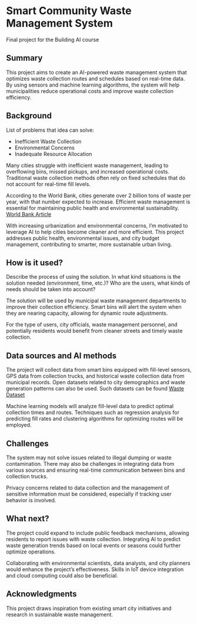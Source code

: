 # Smart Community Waste Management System

Final project for the Building AI course

## Summary

This project aims to create an AI-powered waste management system that optimizes waste collection routes and schedules based on real-time data. By using sensors and machine learning algorithms, the system will help municipalities reduce operational costs and improve waste collection efficiency.

## Background

List of problems that idea can solve:
* Inefficient Waste Collection
* Environmental Concerns
* Inadequate Resource Allocation

Many cities struggle with inefficient waste management, leading to overflowing bins, missed pickups, and increased operational costs. Traditional waste collection methods often rely on fixed schedules that do not account for real-time fill levels.

According to the World Bank, cities generate over 2 billion tons of waste per year, with that number expected to increase. Efficient waste management is essential for maintaining public health and environmental sustainability. [World Bank Article](https://openknowledge.worldbank.org/entities/publication/d3f9d45e-115f-559b-b14f-28552410e90a)
  
With increasing urbanization and environmental concerns, I’m motivated to leverage AI to help cities become cleaner and more efficient. This project addresses public health, environmental issues, and city budget management, contributing to smarter, more sustainable urban living.

## How is it used?

Describe the process of using the solution. In what kind situations is the solution needed (environment, time, etc.)? Who are the users, what kinds of needs should be taken into account?

The solution will be used by municipal waste management departments to improve their collection efficiency. Smart bins will alert the system when they are nearing capacity, allowing for dynamic route adjustments.

For the type of users, city officials, waste management personnel, and potentially residents would benefit from cleaner streets and timely waste collection.

## Data sources and AI methods
The project will collect data from smart bins equipped with fill-level sensors, GPS data from collection trucks, and historical waste collection data from municipal records. Open datasets related to city demographics and waste generation patterns can also be used. Such datasets can be found [Waste Dataset](https://data.world/datasets/waste)

Machine learning models will analyze fill-level data to predict optimal collection times and routes. Techniques such as regression analysis for predicting fill rates and clustering algorithms for optimizing routes will be employed.

## Challenges

The system may not solve issues related to illegal dumping or waste contamination. There may also be challenges in integrating data from various sources and ensuring real-time communication between bins and collection trucks.

Privacy concerns related to data collection and the management of sensitive information must be considered, especially if tracking user behavior is involved.

## What next?

The project could expand to include public feedback mechanisms, allowing residents to report issues with waste collection. Integrating AI to predict waste generation trends based on local events or seasons could further optimize operations.

Collaborating with environmental scientists, data analysts, and city planners would enhance the project’s effectiveness. Skills in IoT device integration and cloud computing could also be beneficial.

## Acknowledgments

This project draws inspiration from existing smart city initiatives and research in sustainable waste management.

